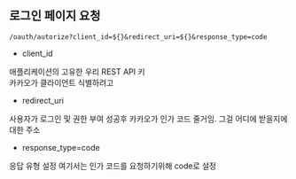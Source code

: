 ## 로그인 페이지 요청

`/oauth/autorize?client_id=${}&redirect_uri=${}&response_type=code`

- client_id

애플리케이션의 고유한 우리 REST API 키  
카카오가 클라이언트 식별하려고

- redirect_uri

사용자가 로그인 및 권한 부여 성공후 카카오가 인가 코드 줄거임. 그걸 어디에 받을지에 대한 주소

- response_type=code

응답 유형 설정
여기서는 인가 코드를 요청하기위해 code로 설정